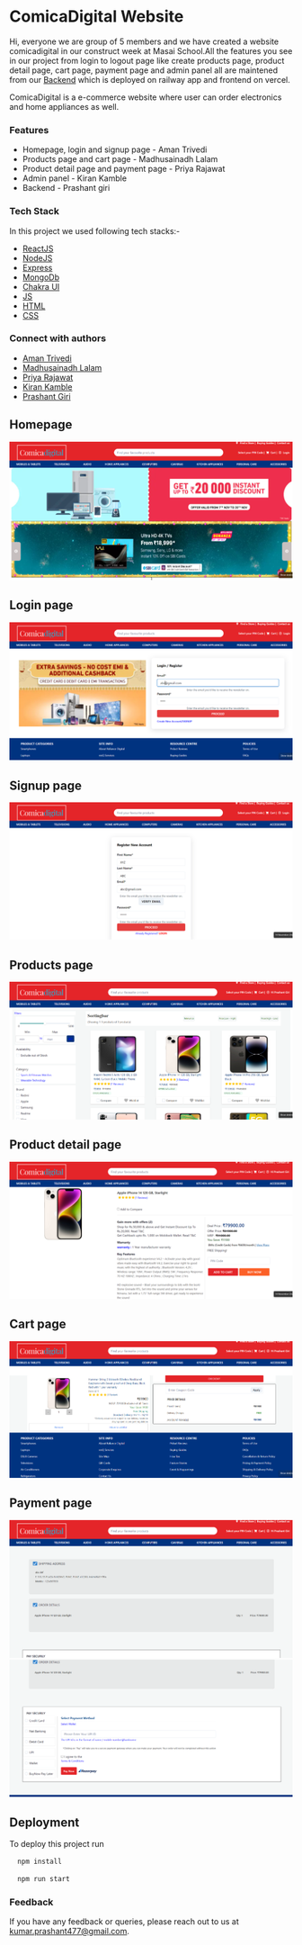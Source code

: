 # ComicaDigital Website
Hi, everyone we are group of 5 members and we have created a website comicadigital in our construct week at Masai School.All the features you see in our project from login to logout page like create products page, product detail page, cart page, payment page and admin panel all are maintened from our [Backend](https://github.com/pg570/ComicaDigitalBackend) which is deployed on railway app and frontend on vercel.

ComicaDigital is a e-commerce website where user can order electronics and home appliances as well.

### Features
- Homepage, login and signup page - Aman Trivedi
- Products page and cart page - Madhusainadh Lalam
- Product detail page and payment page - Priya Rajawat
- Admin panel - Kiran Kamble
- Backend - Prashant giri


### Tech Stack

In this project we used following tech stacks:- 
- [ReactJS](https://reactjs.org/)
- [NodeJS](https://nodejs.org/en/)
- [Express](https://expressjs.com/)
- [MongoDb](https://www.mongodb.com/)
- [Chakra UI](https://chakra-ui.com/)
- [JS](https://developer.mozilla.org/en-US/docs/Web/JavaScript)
- [HTML](https://developer.mozilla.org/en-US/docs/Web/HTML)
- [CSS](https://developer.mozilla.org/en-US/docs/Web/CSS)





### Connect with authors

- [Aman Trivedi](https://github.com/atrivedi8988)
- [Madhusainadh Lalam](https://github.com/Madhusainadh)
- [Priya Rajawat](https://github.com/priyarajawat)
- [Kiran Kamble](https://github.com/kiranwithcode)
- [Prashant Giri](https://github.com/pg570)

## Homepage

![](backend/screenshots/Screenshot%20(297).png)

## Login page

![](backend/screenshots/Screenshot%20(298).png)

## Signup page

![](backend/screenshots/Screenshot%20(299).png)

## Products page

![](backend/screenshots/Screenshot%20(300).png)

## Product detail page

![](backend/screenshots/Screenshot%20(301).png)

## Cart page

![](backend/screenshots/Screenshot%20(302).png)

## Payment page

![](backend/screenshots/Screenshot%20(304).png)
![](backend/screenshots/Screenshot%20(305).png)


## Deployment

To deploy this project run

```bash
  npm install
```

```bash
  npm run start
```


### Feedback

If you have any feedback or queries, please reach out to us at kumar.prashant477@gmail.com.

